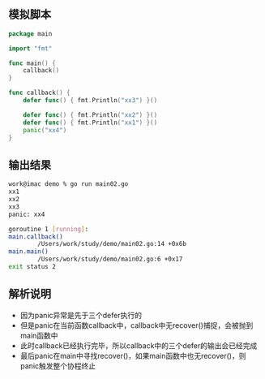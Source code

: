 ## 模拟脚本

```go
package main

import "fmt"

func main() {
	callback()
}

func callback() {
	defer func() { fmt.Println("xx3") }()

	defer func() { fmt.Println("xx2") }()
	defer func() { fmt.Println("xx1") }()
	panic("xx4")
}

```

## 输出结果

```bash
work@imac demo % go run main02.go
xx1
xx2
xx3
panic: xx4

goroutine 1 [running]:
main.callback()
        /Users/work/study/demo/main02.go:14 +0x6b
main.main()
        /Users/work/study/demo/main02.go:6 +0x17
exit status 2
```

## 解析说明

 - 因为panic异常是先于三个defer执行的
 - 但是panic在当前函数callback中，callback中无recover()捕捉，会被抛到main函数中
 - 此时callback已经执行完毕，所以callback中的三个defer的输出会已经完成
 - 最后panic在main中寻找recover()，如果main函数中也无recover()，则panic触发整个协程终止